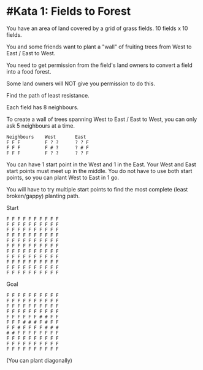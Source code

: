 #Kata 1: Fields to Forest 
===================

You have an area of land covered by a grid of grass fields. 10 fields x 10 fields.

You and some friends want to plant a "wall" of fruiting trees from West to East / East to West.

You need to get permission from the field's land owners to convert a field into a food forest.

Some land owners will NOT give you permission to do this.

Find the path of least resistance.

Each field has 8 neighbours.

To create a wall of trees spanning West to East / East to West, you can only ask 5 neighbours at a time.

```
Neighbours    West       East     
F F F         F ? ?      ? ? F
F F F         F # ?      ? # F
F F F         F ? ?      ? ? F
```

You can have 1 start point in the West and 1 in the East.
Your West and East start points must meet up in the middle.
You do not have to use both start points, so you can plant West to East in 1 go.

You will have to try multiple start points to find the most complete (least broken/gappy) planting path.

Start
```
F F F F F F F F F F
F F F F F F F F F F
F F F F F F F F F F
F F F F F F F F F F
F F F F F F F F F F
F F F F F F F F F F
F F F F F F F F F F
F F F F F F F F F F
F F F F F F F F F F
F F F F F F F F F F
F F F F F F F F F F
```

Goal
```
F F F F F F F F F F
F F F F F F F F F F
F F F F F F F F F F
F F F F F F F F F F
F F F F F F # # F F
F F F # # # F # F F
F F # F F F F # # #
# # F F F F F F F F
F F F F F F F F F F
F F F F F F F F F F
F F F F F F F F F F

```

(You can plant diagonally)